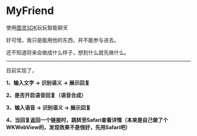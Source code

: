 # MyFriend

使用[图灵SDK](http://www.tuling123.com/)玩玩智能聊天

好可惜，我只是能用他的东西，并不能参与进去。

还不知道将来会做成什么样子，想到什么就先做什么。

---

目前实现了，

__1、输入文字  →  识别语义 → 展示回复__

__2、是否开启语音回复（语音合成）__

__3、输入语音 →  识别语义 → 展示回复__

__4、当回复返回一个链接时，跳转至Safari查看详情（本来是自己做了个WKWebView的，发现效果不是很好，先用Safari吧）__

